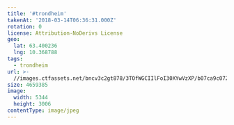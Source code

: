 ```yaml
---
title: '#trondheim'
takenAt: '2018-03-14T06:36:31.000Z'
rotation: 0
license: Attribution-NoDerivs License
geo:
  lat: 63.400236
  lng: 10.368788
tags:
  - trondheim
url: >-
  //images.ctfassets.net/bncv3c2gt878/3TOfWGCIIlFoI30XYwVzXP/b07ca9c072916cbe72e16ce02db5ee00/trondheim_40759160172_o
size: 4659385
image:
  width: 5344
  height: 3006
contentType: image/jpeg
---
```



